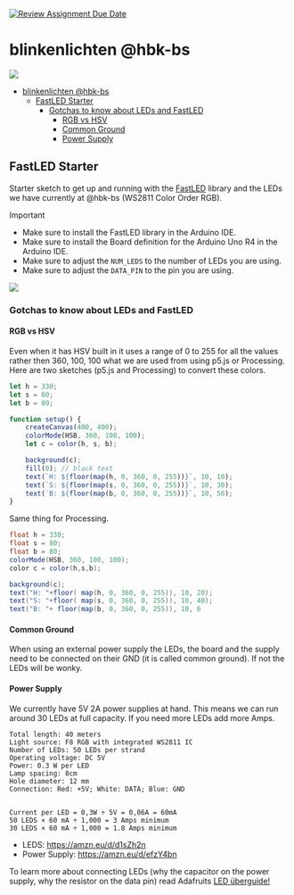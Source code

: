 [![Review Assignment Due Date](https://classroom.github.com/assets/deadline-readme-button-22041afd0340ce965d47ae6ef1cefeee28c7c493a6346c4f15d667ab976d596c.svg)](https://classroom.github.com/a/T0sUT2zF)
# blinkenlichten @hbk-bs

![](./docs/images/blinkenlichten.gif)

- [blinkenlichten @hbk-bs](#blinkenlichten-hbk-bs)
  - [FastLED Starter](#fastled-starter)
    - [Gotchas to know about LEDs and FastLED](#gotchas-to-know-about-leds-and-fastled)
      - [RGB vs HSV](#rgb-vs-hsv)
      - [Common Ground](#common-ground)
      - [Power Supply](#power-supply)

## FastLED Starter

Starter sketch to get up and running with the [FastLED](https://github.com/FastLED/FastLED) library and the LEDs we have currently at @hbk-bs (WS2811 Color Order RGB).

> [!IMPORTANT]
>
> - Make sure to install the FastLED library in the Arduino IDE.
> - Make sure to install the Board definition for the Arduino Uno R4 in the Arduino IDE.
> - Make sure to adjust the `NUM_LEDS` to the number of LEDs you are using.
> - Make sure to adjust the `DATA_PIN` to the pin you are using.

![](./docs/images/fastled_starter_bb.png)

### Gotchas to know about LEDs and FastLED

#### RGB vs HSV

Even when it has HSV built in it uses a range of 0 to 255 for all the values rather then 360, 100, 100 what we are used from using p5.js or Processing. Here are two sketches (p5.js and Processing) to convert these colors.

```js
let h = 330;
let s = 80;
let b = 80;

function setup() {
	createCanvas(400, 400);
	colorMode(HSB, 360, 100, 100);
	let c = color(h, s, b);

	background(c);
	fill(0); // black text
	text(`H: ${floor(map(h, 0, 360, 0, 255))}`, 10, 10);
	text(`S: ${floor(map(s, 0, 360, 0, 255))}`, 10, 30);
	text(`B: ${floor(map(b, 0, 360, 0, 255))}`, 10, 50);
}
```

Same thing for Processing.

```java
float h = 330;
float s = 80;
float b = 80;
colorMode(HSB, 360, 100, 100);
color c = color(h,s,b);

background(c);
text("H: "+floor( map(h, 0, 360, 0, 255)), 10, 20);
text("S: "+floor( map(s, 0, 360, 0, 255)), 10, 40);
text("B: "+ floor(map(b, 0, 360, 0, 255)), 10, 6
```

#### Common Ground

When using an external power supply the LEDs, the board and the supply need to be connected on their GND (it is called common ground). If not the LEDs will be wonky.

#### Power Supply

We currently have 5V 2A power supplies at hand. This means we can run around 30 LEDs at full capacity. If you need more LEDs add more Amps.

```plain
Total length: 40 meters
Light source: F8 RGB with integrated WS2811 IC
Number of LEDs: 50 LEDs per strand
Operating voltage: DC 5V
Power: 0.3 W per LED
Lamp spacing: 8cm
Hole diameter: 12 mm
Connection: Red: +5V; White: DATA; Blue: GND


Current per LED = 0,3W ÷ 5V = 0,06A = 60mA
50 LEDS × 60 mA ÷ 1,000 = 3 Amps minimum
30 LEDS × 60 mA ÷ 1,000 = 1.8 Amps minimum
```

- LEDS: https://amzn.eu/d/d1sZh2n
- Power Supply: https://amzn.eu/d/efzY4bn

To learn more about connecting LEDs (why the capacitor on the power supply, why the resistor on the data pin) read Adafruits [LED überguide!](https://learn.adafruit.com/adafruit-neopixel-uberguide/powering-neopixels)
